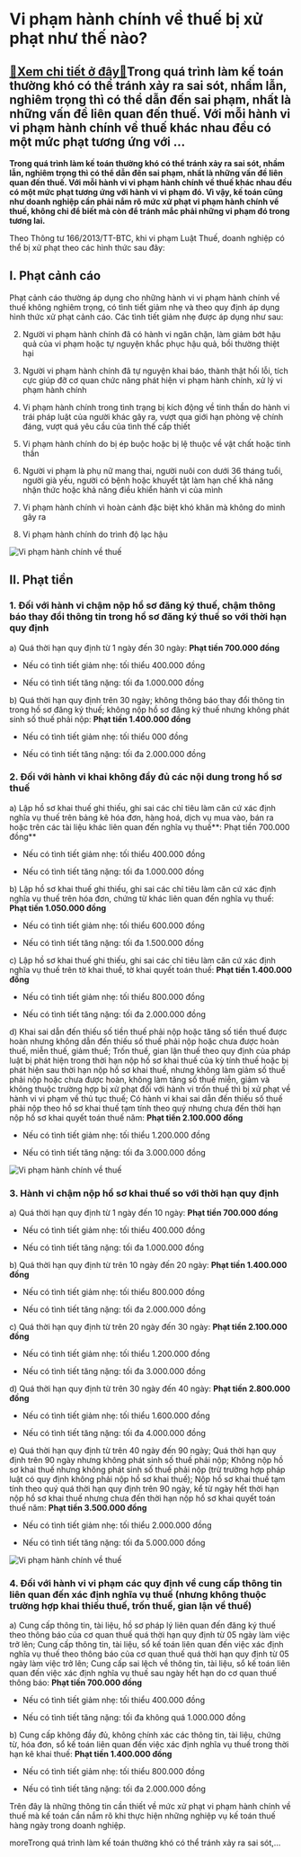 Vi phạm hành chính về thuế bị xử phạt như thế nào?
==================================================

[:gift:Xem chi tiết ở đây:gift:](https://hddtvn.com/vi-pham-hanh-chinh-ve-thue-bi-xu-phat-nhu-the-nao/)Trong quá trình làm kế toán thường khó có thể tránh xảy ra sai sót, nhầm lẫn, nghiêm trọng thì có thể dẫn đến sai phạm, nhất là những vấn đề liên quan đến thuế. Với mỗi hành vi vi phạm hành chính về thuế khác nhau đều có một mức phạt tương ứng với …
---------------------------------------------------------------------------------------------------------------------------------------------------------------------------------------------------------------------------------------------------------

**Trong quá trình làm kế toán thường khó có thể tránh xảy ra sai sót, nhầm lẫn, nghiêm trọng thì có thể dẫn đến sai phạm, nhất là những vấn đề liên quan đến thuế. Với mỗi hành vi vi phạm hành chính về thuế khác nhau đều có một mức phạt tương ứng với hành vi vi phạm đó. Vì vậy, kế toán cũng như doanh nghiệp cần phải nắm rõ mức xử phạt vi phạm hành chính về thuế, không chỉ để biết mà còn để tránh mắc phải những vi phạm đó trong tương lai.**


Theo Thông tư 166/2013/TT-BTC, khi vi phạm Luật Thuế, doanh nghiệp có thể bị xử phạt theo các hình thức sau đây:


I. Phạt cảnh cáo
----------------


Phạt cảnh cáo thường áp dụng cho những hành vi vi phạm hành chính về thuế không nghiêm trọng, có tình tiết giảm nhẹ và theo quy định áp dụng hình thức xử phạt cảnh cáo. Các tình tiết giảm nhẹ được áp dụng như sau:




2. Người vi phạm hành chính đã có hành vi ngăn chặn, làm giảm bớt hậu quả của vi phạm hoặc tự nguyện khắc phục hậu quả, bồi thường thiệt hại

4. Người vi phạm hành chính đã tự nguyện khai báo, thành thật hối lỗi, tích cực giúp đỡ cơ quan chức năng phát hiện vi phạm hành chính, xử lý vi phạm hành chính

6. Vi phạm hành chính trong tình trạng bị kích động về tinh thần do hành vi trái pháp luật của người khác gây ra, vượt qua giới hạn phòng vệ chính đáng, vượt quá yêu cầu của tình thế cấp thiết

8. Vi phạm hành chính do bị ép buộc hoặc bị lệ thuộc về vật chất hoặc tinh thần

10. Người vi phạm là phụ nữ mang thai, người nuôi con dưới 36 tháng tuổi, người già yếu, người có bệnh hoặc khuyết tật làm hạn chế khả năng nhận thức hoặc khả năng điều khiển hành vi của mình

12. Vi phạm hành chính vì hoàn cảnh đặc biệt khó khăn mà không do mình gây ra

14. Vi phạm hành chính do trình độ lạc hậu



![Vi phạm hành chính về thuế](https://hddtvn.com/wp-content/uploads/2021/01/income-tax.png "Vi phạm hành chính về thuế")


II. Phạt tiền
-------------


### 1. Đối với hành vi chậm nộp hồ sơ đăng ký thuế, chậm thông báo thay đổi thông tin trong hồ sơ đăng ký thuế so với thời hạn quy định


a) Quá thời hạn quy định từ 1 ngày đến 30 ngày: **Phạt tiền 700.000 đồng**




* Nếu có tình tiết giảm nhẹ: tối thiểu 400.000 đồng

* Nếu có tình tiết tăng nặng: tối đa 1.000.000 đồng



b) Quá thời hạn quy định trên 30 ngày; không thông báo thay đổi thông tin trong hồ sơ đăng ký thuế; không nộp hồ sơ đăng ký thuế nhưng không phát sinh số thuế phải nộp: **Phạt tiền 1.400.000 đồng**




* Nếu có tình tiết giảm nhẹ: tối thiểu 000 đồng

* Nếu có tình tiết tăng nặng: tối đa 2.000.000 đồng



### 2. Đối với hành vi khai không đầy đủ các nội dung trong hồ sơ thuế


a) Lập hồ sơ khai thuế ghi thiếu, ghi sai các chỉ tiêu làm căn cứ xác định nghĩa vụ thuế trên bảng kê hóa đơn, hàng hoá, dịch vụ mua vào, bán ra hoặc trên các tài liệu khác liên quan đến nghĩa vụ thuế**: Phạt tiền 700.000 đồng**




* Nếu có tình tiết giảm nhẹ: tối thiểu 400.000 đồng

* Nếu có tình tiết tăng nặng: tối đa 1.000.000 đồng



b) Lập hồ sơ khai thuế ghi thiếu, ghi sai các chỉ tiêu làm căn cứ xác định nghĩa vụ thuế trên hóa đơn, chứng từ khác liên quan đến nghĩa vụ thuế: **Phạt tiền 1.050.000 đồng**




* Nếu có tình tiết giảm nhẹ: tối thiểu 600.000 đồng

* Nếu có tình tiết tăng nặng: tối đa 1.500.000 đồng



c) Lập hồ sơ khai thuế ghi thiếu, ghi sai các chỉ tiêu làm căn cứ xác định nghĩa vụ thuế trên tờ khai thuế, tờ khai quyết toán thuế: **Phạt tiền 1.400.000 đồng**




* Nếu có tình tiết giảm nhẹ: tối thiểu 800.000 đồng

* Nếu có tình tiết tăng nặng: tối đa 2.000.000 đồng



d) Khai sai dẫn đến thiếu số tiền thuế phải nộp hoặc tăng số tiền thuế được hoàn nhưng không dẫn đến thiếu số thuế phải nộp hoặc chưa được hoàn thuế, miễn thuế, giảm thuế; Trốn thuế, gian lận thuế theo quy định của pháp luật bị phát hiện trong thời hạn nộp hồ sơ khai thuế của kỳ tính thuế hoặc bị phát hiện sau thời hạn nộp hồ sơ khai thuế, nhưng không làm giảm số thuế phải nộp hoặc chưa được hoàn, không làm tăng số thuế miễn, giảm và không thuộc trường hợp bị xử phạt đối với hành vi trốn thuế thì bị xử phạt về hành vi vi phạm về thủ tục thuế; Có hành vi khai sai dẫn đến thiếu số thuế phải nộp theo hồ sơ khai thuế tạm tính theo quý nhưng chưa đến thời hạn nộp hồ sơ khai quyết toán thuế năm: **Phạt tiền 2.100.000 đồng**




* Nếu có tình tiết giảm nhẹ: tối thiểu 1.200.000 đồng

* Nếu có tình tiết tăng nặng: tối đa 3.000.000 đồng



![Vi phạm hành chính về thuế](https://hddtvn.com/wp-content/uploads/2021/01/TCJ-tax.jpeg "Vi phạm hành chính về thuế")


### 3. Hành vi chậm nộp hồ sơ khai thuế so với thời hạn quy định


a) Quá thời hạn quy định từ 1 ngày đến 10 ngày: **Phạt tiền 700.000 đồng**




* Nếu có tình tiết giảm nhẹ: tối thiểu 400.000 đồng

* Nếu có tình tiết tăng nặng: tối đa 1.000.000 đồng



b) Quá thời hạn quy định từ trên 10 ngày đến 20 ngày: **Phạt tiền 1.400.000 đồng**




* Nếu có tình tiết giảm nhẹ: tối thiểu 800.000 đồng

* Nếu có tình tiết tăng nặng: tối đa 2.000.000 đồng



c) Quá thời hạn quy định từ trên 20 ngày đến 30 ngày: **Phạt tiền 2.100.000 đồng**




* Nếu có tình tiết giảm nhẹ: tối thiểu 1.200.000 đồng

* Nếu có tình tiết tăng nặng: tối đa 3.000.000 đồng



d) Quá thời hạn quy định từ trên 30 ngày đến 40 ngày: **Phạt tiền 2.800.000 đồng**




* Nếu có tình tiết giảm nhẹ: tối thiểu 1.600.000 đồng

* Nếu có tình tiết tăng nặng: tối đa 4.000.000 đồng



e) Quá thời hạn quy định từ trên 40 ngày đến 90 ngày; Quá thời hạn quy định trên 90 ngày nhưng không phát sinh số thuế phải nộp; Không nộp hồ sơ khai thuế nhưng không phát sinh số thuế phải nộp (trừ trường hợp pháp luật có quy định không phải nộp hồ sơ khai thuế); Nộp hồ sơ khai thuế tạm tính theo quý quá thời hạn quy định trên 90 ngày, kể từ ngày hết thời hạn nộp hồ sơ khai thuế nhưng chưa đến thời hạn nộp hồ sơ khai quyết toán thuế năm: **Phạt tiền 3.500.000 đồng**




* Nếu có tình tiết giảm nhẹ: tối thiểu 2.000.000 đồng

* Nếu có tình tiết tăng nặng: tối đa 5.000.000 đồng



![Vi phạm hành chính về thuế](https://hddtvn.com/wp-content/uploads/2021/01/tax-e1477999598748.jpg "Vi phạm hành chính về thuế")


### 4. Đối với hành vi vi phạm các quy định về cung cấp thông tin liên quan đến xác định nghĩa vụ thuế (nhưng không thuộc trường hợp khai thiếu thuế, trốn thuế, gian lận về thuế)


a) Cung cấp thông tin, tài liệu, hồ sơ pháp lý liên quan đến đăng ký thuế theo thông báo của cơ quan thuế quá thời hạn quy định từ 05 ngày làm việc trở lên; Cung cấp thông tin, tài liệu, sổ kế toán liên quan đến việc xác định nghĩa vụ thuế theo thông báo của cơ quan thuế quá thời hạn quy định từ 05 ngày làm việc trở lên; Cung cấp sai lệch về thông tin, tài liệu, sổ kế toán liên quan đến việc xác định nghĩa vụ thuế sau ngày hết hạn do cơ quan thuế thông báo: **Phạt tiền 700.000 đồng**




* Nếu có tình tiết giảm nhẹ: tối thiểu 400.000 đồng

* Nếu có tình tiết tăng nặng: tối đa không quá 1.000.000 đồng



b) Cung cấp không đầy đủ, không chính xác các thông tin, tài liệu, chứng từ, hóa đơn, sổ kế toán liên quan đến việc xác định nghĩa vụ thuế trong thời hạn kê khai thuế: **Phạt tiền 1.400.000 đồng**




* Nếu có tình tiết giảm nhẹ: tối thiểu 800.000 đồng

* Nếu có tình tiết tăng nặng: tối đa 2.000.000 đồng



Trên đây là những thông tin cần thiết về mức xử phạt vi phạm hành chính về thuế mà kế toán cần nắm rõ khi thực hiện những nghiệp vụ kế toán thuế hàng ngày trong doanh nghiệp.



moreTrong quá trình làm kế toán thường khó có thể tránh xảy ra sai sót,…

